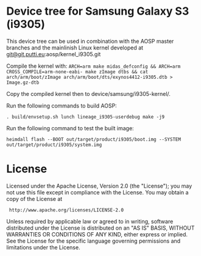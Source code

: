 # Device tree for Samsung Galaxy S3 (i9305)

This device tree can be used in combination with the AOSP master
branches and the mainlinish Linux kernel developed at
git@git.putti.eu:aosp/kernel_i9305.git

Compile the kernel with: `ARCH=arm make midas_defconfig && ARCH=arm CROSS_COMPILE=arm-none-eabi- make zImage dtbs && cat arch/arm/boot/zImage arch/arm/boot/dts/exynos4412-i9305.dtb > Image.gz-dtb`

Copy the compiled kernel then to device/samsung/i9305-kernel/.

Run the following commands to build AOSP:

`
. build/envsetup.sh
lunch lineage_i9305-userdebug
make -j9
`

Run the following command to test the built image:

`heimdall flash --BOOT out/target/product/i9305/boot.img --SYSTEM out/target/product/i9305/system.img`

# License

Licensed under the Apache License, Version 2.0 (the "License");
you may not use this file except in compliance with the License.
You may obtain a copy of the License at

     http://www.apache.org/licenses/LICENSE-2.0

Unless required by applicable law or agreed to in writing, software
distributed under the License is distributed on an "AS IS" BASIS,
WITHOUT WARRANTIES OR CONDITIONS OF ANY KIND, either express or implied.
See the License for the specific language governing permissions and
limitations under the License.

